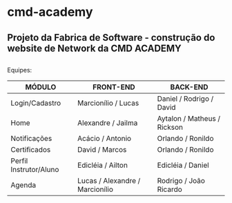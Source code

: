 # cmd-academy
## Projeto da Fabrica de Software - construção do website de Network da CMD ACADEMY
##

Equipes:


MÓDULO | FRONT-END | BACK-END
------------------------|-----------|---------
Login/Cadastro | Marcionílio / Lucas | Daniel / Rodrigo / David
Home | Alexandre / Jailma | Aytalon / Matheus / Rickson  
Notificações | Acácio / Antonio | Orlando / Ronildo 
Certificados | David / Marcos | Orlando / Ronildo 
Perfil Instrutor/Aluno | Edicléia / Ailton | Edicléia / Daniel
Agenda | Lucas / Alexandre / Marcionílio | Rodrigo / João Ricardo

